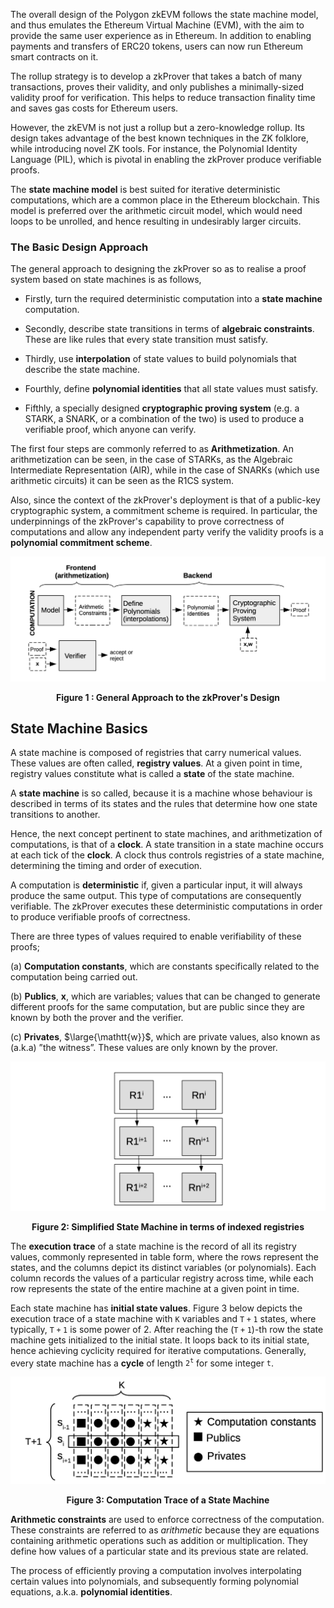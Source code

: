 

The overall design of the Polygon zkEVM follows the state machine model, and thus emulates the Ethereum Virtual Machine (EVM), with the aim to provide the same user experience as in Ethereum. In addition to enabling payments and transfers of ERC20 tokens, users can now run Ethereum smart contracts on it.

The rollup strategy is to develop a zkProver that takes a batch of many transactions, proves their validity, and only publishes a minimally-sized validity proof for verification. This helps to reduce transaction finality time and saves gas costs for Ethereum users. 

However, the zkEVM is not just a rollup but a zero-knowledge rollup. Its design takes advantage of the best known techniques in the ZK folklore, while introducing novel ZK tools. For instance, the Polynomial Identity Language (PIL), which is pivotal in enabling the zkProver produce verifiable proofs.

The **state machine model** is best suited for iterative deterministic computations, which are a common place in the Ethereum blockchain. This model is preferred over the arithmetic circuit model, which would need loops to be unrolled, and hence resulting in undesirably larger circuits.







### The Basic Design Approach

The general approach to designing the zkProver so as to realise a proof system based on state machines is as follows,

- Firstly, turn the required deterministic computation into a **state machine** computation.

- Secondly, describe state transitions in terms of **algebraic constraints**. These are like rules that every state transition must satisfy.

- Thirdly, use **interpolation** of state values to build polynomials that describe the state machine.

- Fourthly, define **polynomial identities** that all state values must satisfy.

- Fifthly, a specially designed **cryptographic proving system** (e.g. a STARK, a SNARK, or a combination of the two) is used to produce a verifiable proof, which anyone can verify.

The first four steps are commonly referred to as **Arithmetization**. An arithmetization can be seen, in the case of STARKs, as the Algebraic Intermediate Representation (AIR), while in the case of SNARKs (which use arithmetic circuits) it can be seen as the R1CS system.

Also, since the context of the zkProver's deployment is that of a public-key cryptographic system, a commitment scheme is required. In particular, the underpinnings of the zkProver's capability to prove correctness of computations and allow any independent party verify the validity proofs is a **polynomial commitment scheme**.



![Figure 1 : General Approach to the zkProver's Design](figures/prover-design-approach.png)

<div align="center"><b> Figure 1 : General Approach to the zkProver's Design </b></div>







## State Machine Basics



A state machine is composed of registries that carry numerical values. These values are often called, **registry values**. At a given point in time, registry values constitute what is called a **state** of the state machine.

A **state machine** is so called, because it is a machine whose behaviour is described in terms of its states and the rules that determine how one state transitions to another.

Hence, the next concept pertinent to state machines, and arithmetization of computations, is that of a **clock**. A state transition in a state machine occurs at each tick of the **clock**. A clock thus controls registries of a state machine, determining the timing and order of execution.

A computation is **deterministic** if, given a particular input, it will always produce the same output. This type of computations are consequently verifiable. The zkProver executes these deterministic computations in order to produce verifiable proofs of correctness.

There are three types of values required to enable verifiability of these proofs;

(a) **Computation constants**, which are constants specifically related to the computation being carried out.

(b) **Publics**, $\mathbf{x}$, which are variables; values that can be changed to generate different proofs for the same computation, but are public since they are known by both the prover and the verifier.

(c) **Privates**, $\large{\mathtt{w}}$, which are private values, also known as (a.k.a) ”the witness”. These values are only known by the prover.



![Figure 2: Simplified State Machine in terms of indexed registries](figures/simplified-sm-eg.png)

<div align="center"><b> Figure 2: Simplified State Machine in terms of indexed registries </b></div>



The **execution trace** of a state machine is the record of all its registry values, commonly represented in table form, where the rows represent the states, and the columns depict its distinct variables (or polynomials). Each column records the values of a particular registry across time, while each row represents the state of the entire machine at a given point in time.

Each state machine has **initial state values**. Figure 3 below depicts the execution trace of a state machine with $\mathtt{K}$ variables and $\mathtt{T+1}$ states, where typically, $\mathtt{T+1}$ is some power of $2$. After reaching the ($\mathtt{T + 1}$)-th row the state machine gets initialized to the initial state. It loops back to its initial state, hence achieving cyclicity required for iterative computations. Generally, every state machine has a **cycle** of length $\mathtt{2^t}$ for some integer $\mathtt{t}$.



![Figure 2 : Simplified State Machine with different types of values](figures/sm-compt-trace.png)

<div align="center"><b> Figure 3: Computation Trace of a State Machine </b></div>



**Arithmetic constraints** are used to enforce correctness of the computation. These constraints are referred to as *arithmetic* because they are equations containing arithmetic operations such as addition or multiplication. They define how values of a particular state and its previous state are related.

The process of efficiently proving a computation involves interpolating certain values into polynomials, and subsequently forming polynomial equations, a.k.a. **polynomial identities**.





